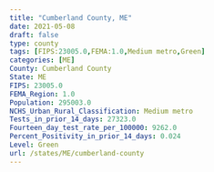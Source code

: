 ```yaml
---
title: "Cumberland County, ME"
date: 2021-05-08
draft: false
type: county
tags: [FIPS:23005.0,FEMA:1.0,Medium metro,Green]
categories: [ME]
County: Cumberland County
State: ME
FIPS: 23005.0
FEMA_Region: 1.0
Population: 295003.0
NCHS_Urban_Rural_Classification: Medium metro
Tests_in_prior_14_days: 27323.0
Fourteen_day_test_rate_per_100000: 9262.0
Percent_Positivity_in_prior_14_days: 0.024
Level: Green
url: /states/ME/cumberland-county
---
```



